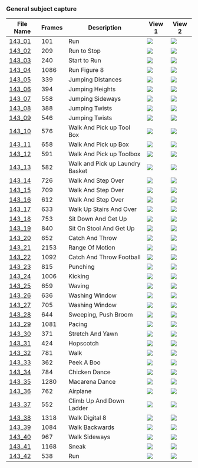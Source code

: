### General subject capture
|File Name|Frames|Description|View 1|View 2|
|-|-|-|-|-|
|[143_01](https://github.com/Shriinivas/cmubvh/raw/main/Sequence-141-144/143/Data/143_01.zip)|101|Run|<img src="https://github.com/Shriinivas/cmubvhgifs/blob/main/Sequence-141-144/143/143_01_0.gif"/>|<img src="https://github.com/Shriinivas/cmubvhgifs/blob/main/Sequence-141-144/143/143_01_1.gif"/>|
|[143_02](https://github.com/Shriinivas/cmubvh/raw/main/Sequence-141-144/143/Data/143_02.zip)|209|Run to Stop|<img src="https://github.com/Shriinivas/cmubvhgifs/blob/main/Sequence-141-144/143/143_02_0.gif"/>|<img src="https://github.com/Shriinivas/cmubvhgifs/blob/main/Sequence-141-144/143/143_02_1.gif"/>|
|[143_03](https://github.com/Shriinivas/cmubvh/raw/main/Sequence-141-144/143/Data/143_03.zip)|240|Start to Run|<img src="https://github.com/Shriinivas/cmubvhgifs/blob/main/Sequence-141-144/143/143_03_0.gif"/>|<img src="https://github.com/Shriinivas/cmubvhgifs/blob/main/Sequence-141-144/143/143_03_1.gif"/>|
|[143_04](https://github.com/Shriinivas/cmubvh/raw/main/Sequence-141-144/143/Data/143_04.zip)|1086|Run Figure 8|<img src="https://github.com/Shriinivas/cmubvhgifs/blob/main/Sequence-141-144/143/143_04_0.gif"/>|<img src="https://github.com/Shriinivas/cmubvhgifs/blob/main/Sequence-141-144/143/143_04_1.gif"/>|
|[143_05](https://github.com/Shriinivas/cmubvh/raw/main/Sequence-141-144/143/Data/143_05.zip)|339|Jumping Distances|<img src="https://github.com/Shriinivas/cmubvhgifs/blob/main/Sequence-141-144/143/143_05_0.gif"/>|<img src="https://github.com/Shriinivas/cmubvhgifs/blob/main/Sequence-141-144/143/143_05_1.gif"/>|
|[143_06](https://github.com/Shriinivas/cmubvh/raw/main/Sequence-141-144/143/Data/143_06.zip)|394|Jumping Heights|<img src="https://github.com/Shriinivas/cmubvhgifs/blob/main/Sequence-141-144/143/143_06_0.gif"/>|<img src="https://github.com/Shriinivas/cmubvhgifs/blob/main/Sequence-141-144/143/143_06_1.gif"/>|
|[143_07](https://github.com/Shriinivas/cmubvh/raw/main/Sequence-141-144/143/Data/143_07.zip)|558|Jumping Sideways|<img src="https://github.com/Shriinivas/cmubvhgifs/blob/main/Sequence-141-144/143/143_07_0.gif"/>|<img src="https://github.com/Shriinivas/cmubvhgifs/blob/main/Sequence-141-144/143/143_07_1.gif"/>|
|[143_08](https://github.com/Shriinivas/cmubvh/raw/main/Sequence-141-144/143/Data/143_08.zip)|388|Jumping Twists|<img src="https://github.com/Shriinivas/cmubvhgifs/blob/main/Sequence-141-144/143/143_08_0.gif"/>|<img src="https://github.com/Shriinivas/cmubvhgifs/blob/main/Sequence-141-144/143/143_08_1.gif"/>|
|[143_09](https://github.com/Shriinivas/cmubvh/raw/main/Sequence-141-144/143/Data/143_09.zip)|546|Jumping Twists|<img src="https://github.com/Shriinivas/cmubvhgifs/blob/main/Sequence-141-144/143/143_09_0.gif"/>|<img src="https://github.com/Shriinivas/cmubvhgifs/blob/main/Sequence-141-144/143/143_09_1.gif"/>|
|[143_10](https://github.com/Shriinivas/cmubvh/raw/main/Sequence-141-144/143/Data/143_10.zip)|576|Walk And Pick up Tool Box|<img src="https://github.com/Shriinivas/cmubvhgifs/blob/main/Sequence-141-144/143/143_10_0.gif"/>|<img src="https://github.com/Shriinivas/cmubvhgifs/blob/main/Sequence-141-144/143/143_10_1.gif"/>|
|[143_11](https://github.com/Shriinivas/cmubvh/raw/main/Sequence-141-144/143/Data/143_11.zip)|658|Walk And Pick up Box|<img src="https://github.com/Shriinivas/cmubvhgifs/blob/main/Sequence-141-144/143/143_11_0.gif"/>|<img src="https://github.com/Shriinivas/cmubvhgifs/blob/main/Sequence-141-144/143/143_11_1.gif"/>|
|[143_12](https://github.com/Shriinivas/cmubvh/raw/main/Sequence-141-144/143/Data/143_12.zip)|591|Walk And Pick up Toolbox|<img src="https://github.com/Shriinivas/cmubvhgifs/blob/main/Sequence-141-144/143/143_12_0.gif"/>|<img src="https://github.com/Shriinivas/cmubvhgifs/blob/main/Sequence-141-144/143/143_12_1.gif"/>|
|[143_13](https://github.com/Shriinivas/cmubvh/raw/main/Sequence-141-144/143/Data/143_13.zip)|582|Walk and Pick up Laundry Basket|<img src="https://github.com/Shriinivas/cmubvhgifs/blob/main/Sequence-141-144/143/143_13_0.gif"/>|<img src="https://github.com/Shriinivas/cmubvhgifs/blob/main/Sequence-141-144/143/143_13_1.gif"/>|
|[143_14](https://github.com/Shriinivas/cmubvh/raw/main/Sequence-141-144/143/Data/143_14.zip)|726|Walk And Step Over|<img src="https://github.com/Shriinivas/cmubvhgifs/blob/main/Sequence-141-144/143/143_14_0.gif"/>|<img src="https://github.com/Shriinivas/cmubvhgifs/blob/main/Sequence-141-144/143/143_14_1.gif"/>|
|[143_15](https://github.com/Shriinivas/cmubvh/raw/main/Sequence-141-144/143/Data/143_15.zip)|709|Walk And Step Over|<img src="https://github.com/Shriinivas/cmubvhgifs/blob/main/Sequence-141-144/143/143_15_0.gif"/>|<img src="https://github.com/Shriinivas/cmubvhgifs/blob/main/Sequence-141-144/143/143_15_1.gif"/>|
|[143_16](https://github.com/Shriinivas/cmubvh/raw/main/Sequence-141-144/143/Data/143_16.zip)|612|Walk And Step Over|<img src="https://github.com/Shriinivas/cmubvhgifs/blob/main/Sequence-141-144/143/143_16_0.gif"/>|<img src="https://github.com/Shriinivas/cmubvhgifs/blob/main/Sequence-141-144/143/143_16_1.gif"/>|
|[143_17](https://github.com/Shriinivas/cmubvh/raw/main/Sequence-141-144/143/Data/143_17.zip)|633|Walk Up Stairs And Over|<img src="https://github.com/Shriinivas/cmubvhgifs/blob/main/Sequence-141-144/143/143_17_0.gif"/>|<img src="https://github.com/Shriinivas/cmubvhgifs/blob/main/Sequence-141-144/143/143_17_1.gif"/>|
|[143_18](https://github.com/Shriinivas/cmubvh/raw/main/Sequence-141-144/143/Data/143_18.zip)|753|Sit Down And Get Up|<img src="https://github.com/Shriinivas/cmubvhgifs/blob/main/Sequence-141-144/143/143_18_0.gif"/>|<img src="https://github.com/Shriinivas/cmubvhgifs/blob/main/Sequence-141-144/143/143_18_1.gif"/>|
|[143_19](https://github.com/Shriinivas/cmubvh/raw/main/Sequence-141-144/143/Data/143_19.zip)|840|Sit On Stool And Get Up|<img src="https://github.com/Shriinivas/cmubvhgifs/blob/main/Sequence-141-144/143/143_19_0.gif"/>|<img src="https://github.com/Shriinivas/cmubvhgifs/blob/main/Sequence-141-144/143/143_19_1.gif"/>|
|[143_20](https://github.com/Shriinivas/cmubvh/raw/main/Sequence-141-144/143/Data/143_20.zip)|652|Catch And Throw|<img src="https://github.com/Shriinivas/cmubvhgifs/blob/main/Sequence-141-144/143/143_20_0.gif"/>|<img src="https://github.com/Shriinivas/cmubvhgifs/blob/main/Sequence-141-144/143/143_20_1.gif"/>|
|[143_21](https://github.com/Shriinivas/cmubvh/raw/main/Sequence-141-144/143/Data/143_21.zip)|2153|Range Of Motion|<img src="https://github.com/Shriinivas/cmubvhgifs/blob/main/Sequence-141-144/143/143_21_0.gif"/>|<img src="https://github.com/Shriinivas/cmubvhgifs/blob/main/Sequence-141-144/143/143_21_1.gif"/>|
|[143_22](https://github.com/Shriinivas/cmubvh/raw/main/Sequence-141-144/143/Data/143_22.zip)|1092|Catch And Throw Football|<img src="https://github.com/Shriinivas/cmubvhgifs/blob/main/Sequence-141-144/143/143_22_0.gif"/>|<img src="https://github.com/Shriinivas/cmubvhgifs/blob/main/Sequence-141-144/143/143_22_1.gif"/>|
|[143_23](https://github.com/Shriinivas/cmubvh/raw/main/Sequence-141-144/143/Data/143_23.zip)|815|Punching|<img src="https://github.com/Shriinivas/cmubvhgifs/blob/main/Sequence-141-144/143/143_23_0.gif"/>|<img src="https://github.com/Shriinivas/cmubvhgifs/blob/main/Sequence-141-144/143/143_23_1.gif"/>|
|[143_24](https://github.com/Shriinivas/cmubvh/raw/main/Sequence-141-144/143/Data/143_24.zip)|1006|Kicking|<img src="https://github.com/Shriinivas/cmubvhgifs/blob/main/Sequence-141-144/143/143_24_0.gif"/>|<img src="https://github.com/Shriinivas/cmubvhgifs/blob/main/Sequence-141-144/143/143_24_1.gif"/>|
|[143_25](https://github.com/Shriinivas/cmubvh/raw/main/Sequence-141-144/143/Data/143_25.zip)|659|Waving|<img src="https://github.com/Shriinivas/cmubvhgifs/blob/main/Sequence-141-144/143/143_25_0.gif"/>|<img src="https://github.com/Shriinivas/cmubvhgifs/blob/main/Sequence-141-144/143/143_25_1.gif"/>|
|[143_26](https://github.com/Shriinivas/cmubvh/raw/main/Sequence-141-144/143/Data/143_26.zip)|636|Washing Window|<img src="https://github.com/Shriinivas/cmubvhgifs/blob/main/Sequence-141-144/143/143_26_0.gif"/>|<img src="https://github.com/Shriinivas/cmubvhgifs/blob/main/Sequence-141-144/143/143_26_1.gif"/>|
|[143_27](https://github.com/Shriinivas/cmubvh/raw/main/Sequence-141-144/143/Data/143_27.zip)|705|Washing Window|<img src="https://github.com/Shriinivas/cmubvhgifs/blob/main/Sequence-141-144/143/143_27_0.gif"/>|<img src="https://github.com/Shriinivas/cmubvhgifs/blob/main/Sequence-141-144/143/143_27_1.gif"/>|
|[143_28](https://github.com/Shriinivas/cmubvh/raw/main/Sequence-141-144/143/Data/143_28.zip)|644|Sweeping, Push Broom|<img src="https://github.com/Shriinivas/cmubvhgifs/blob/main/Sequence-141-144/143/143_28_0.gif"/>|<img src="https://github.com/Shriinivas/cmubvhgifs/blob/main/Sequence-141-144/143/143_28_1.gif"/>|
|[143_29](https://github.com/Shriinivas/cmubvh/raw/main/Sequence-141-144/143/Data/143_29.zip)|1081|Pacing|<img src="https://github.com/Shriinivas/cmubvhgifs/blob/main/Sequence-141-144/143/143_29_0.gif"/>|<img src="https://github.com/Shriinivas/cmubvhgifs/blob/main/Sequence-141-144/143/143_29_1.gif"/>|
|[143_30](https://github.com/Shriinivas/cmubvh/raw/main/Sequence-141-144/143/Data/143_30.zip)|371|Stretch And Yawn|<img src="https://github.com/Shriinivas/cmubvhgifs/blob/main/Sequence-141-144/143/143_30_0.gif"/>|<img src="https://github.com/Shriinivas/cmubvhgifs/blob/main/Sequence-141-144/143/143_30_1.gif"/>|
|[143_31](https://github.com/Shriinivas/cmubvh/raw/main/Sequence-141-144/143/Data/143_31.zip)|424|Hopscotch|<img src="https://github.com/Shriinivas/cmubvhgifs/blob/main/Sequence-141-144/143/143_31_0.gif"/>|<img src="https://github.com/Shriinivas/cmubvhgifs/blob/main/Sequence-141-144/143/143_31_1.gif"/>|
|[143_32](https://github.com/Shriinivas/cmubvh/raw/main/Sequence-141-144/143/Data/143_32.zip)|781|Walk|<img src="https://github.com/Shriinivas/cmubvhgifs/blob/main/Sequence-141-144/143/143_32_0.gif"/>|<img src="https://github.com/Shriinivas/cmubvhgifs/blob/main/Sequence-141-144/143/143_32_1.gif"/>|
|[143_33](https://github.com/Shriinivas/cmubvh/raw/main/Sequence-141-144/143/Data/143_33.zip)|362|Peek A Boo|<img src="https://github.com/Shriinivas/cmubvhgifs/blob/main/Sequence-141-144/143/143_33_0.gif"/>|<img src="https://github.com/Shriinivas/cmubvhgifs/blob/main/Sequence-141-144/143/143_33_1.gif"/>|
|[143_34](https://github.com/Shriinivas/cmubvh/raw/main/Sequence-141-144/143/Data/143_34.zip)|784|Chicken Dance|<img src="https://github.com/Shriinivas/cmubvhgifs/blob/main/Sequence-141-144/143/143_34_0.gif"/>|<img src="https://github.com/Shriinivas/cmubvhgifs/blob/main/Sequence-141-144/143/143_34_1.gif"/>|
|[143_35](https://github.com/Shriinivas/cmubvh/raw/main/Sequence-141-144/143/Data/143_35.zip)|1280|Macarena Dance|<img src="https://github.com/Shriinivas/cmubvhgifs/blob/main/Sequence-141-144/143/143_35_0.gif"/>|<img src="https://github.com/Shriinivas/cmubvhgifs/blob/main/Sequence-141-144/143/143_35_1.gif"/>|
|[143_36](https://github.com/Shriinivas/cmubvh/raw/main/Sequence-141-144/143/Data/143_36.zip)|762|Airplane|<img src="https://github.com/Shriinivas/cmubvhgifs/blob/main/Sequence-141-144/143/143_36_0.gif"/>|<img src="https://github.com/Shriinivas/cmubvhgifs/blob/main/Sequence-141-144/143/143_36_1.gif"/>|
|[143_37](https://github.com/Shriinivas/cmubvh/raw/main/Sequence-141-144/143/Data/143_37.zip)|552|Climb Up And Down Ladder|<img src="https://github.com/Shriinivas/cmubvhgifs/blob/main/Sequence-141-144/143/143_37_0.gif"/>|<img src="https://github.com/Shriinivas/cmubvhgifs/blob/main/Sequence-141-144/143/143_37_1.gif"/>|
|[143_38](https://github.com/Shriinivas/cmubvh/raw/main/Sequence-141-144/143/Data/143_38.zip)|1318|Walk Digital 8|<img src="https://github.com/Shriinivas/cmubvhgifs/blob/main/Sequence-141-144/143/143_38_0.gif"/>|<img src="https://github.com/Shriinivas/cmubvhgifs/blob/main/Sequence-141-144/143/143_38_1.gif"/>|
|[143_39](https://github.com/Shriinivas/cmubvh/raw/main/Sequence-141-144/143/Data/143_39.zip)|1084|Walk Backwards|<img src="https://github.com/Shriinivas/cmubvhgifs/blob/main/Sequence-141-144/143/143_39_0.gif"/>|<img src="https://github.com/Shriinivas/cmubvhgifs/blob/main/Sequence-141-144/143/143_39_1.gif"/>|
|[143_40](https://github.com/Shriinivas/cmubvh/raw/main/Sequence-141-144/143/Data/143_40.zip)|967|Walk Sideways|<img src="https://github.com/Shriinivas/cmubvhgifs/blob/main/Sequence-141-144/143/143_40_0.gif"/>|<img src="https://github.com/Shriinivas/cmubvhgifs/blob/main/Sequence-141-144/143/143_40_1.gif"/>|
|[143_41](https://github.com/Shriinivas/cmubvh/raw/main/Sequence-141-144/143/Data/143_41.zip)|1168|Sneak|<img src="https://github.com/Shriinivas/cmubvhgifs/blob/main/Sequence-141-144/143/143_41_0.gif"/>|<img src="https://github.com/Shriinivas/cmubvhgifs/blob/main/Sequence-141-144/143/143_41_1.gif"/>|
|[143_42](https://github.com/Shriinivas/cmubvh/raw/main/Sequence-141-144/143/Data/143_42.zip)|538|Run|<img src="https://github.com/Shriinivas/cmubvhgifs/blob/main/Sequence-141-144/143/143_42_0.gif"/>|<img src="https://github.com/Shriinivas/cmubvhgifs/blob/main/Sequence-141-144/143/143_42_1.gif"/>|
